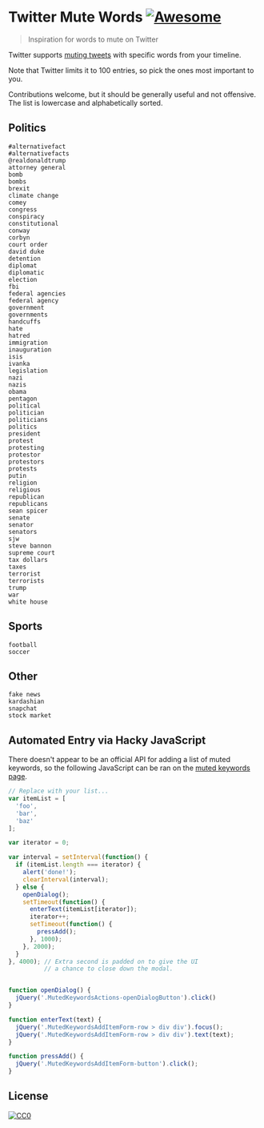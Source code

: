 # Twitter Mute Words [![Awesome](https://cdn.rawgit.com/sindresorhus/awesome/d7305f38d29fed78fa85652e3a63e154dd8e8829/media/badge.svg)](https://github.com/sindresorhus/awesome)

> Inspiration for words to mute on Twitter

Twitter supports [muting tweets](https://twitter.com/settings/muted_keywords) with specific words from your timeline.

Note that Twitter limits it to 100 entries, so pick the ones most important to you.

Contributions welcome, but it should be generally useful and not offensive. The list is lowercase and alphabetically sorted.


## Politics

```
#alternativefact
#alternativefacts
@realdonaldtrump
attorney general
bomb
bombs
brexit
climate change
comey
congress
conspiracy
constitutional
conway
corbyn
court order
david duke
detention
diplomat
diplomatic
election
fbi
federal agencies
federal agency
government
governments
handcuffs
hate
hatred
immigration
inauguration
isis
ivanka
legislation
nazi
nazis
obama
pentagon
political
politician
politicians
politics
president
protest
protesting
protestor
protestors
protests
putin
religion
religious
republican
republicans
sean spicer
senate
senator
senators
sjw
steve bannon
supreme court
tax dollars
taxes
terrorist
terrorists
trump
war
white house
```


## Sports

```
football
soccer
```


## Other

```
fake news
kardashian
snapchat
stock market
```

## Automated Entry via Hacky JavaScript

There doesn't appear to be an official API for adding a list of muted keywords, so the following JavaScript can be ran on the [muted keywords page](https://twitter.com/settings/muted_keywords).

```javascript
// Replace with your list...
var itemList = [
  'foo',
  'bar',
  'baz'
];

var iterator = 0;

var interval = setInterval(function() {
  if (itemList.length === iterator) {
    alert('done!');
    clearInterval(interval);
  } else {
    openDialog();
    setTimeout(function() {
      enterText(itemList[iterator]);
      iterator++;
      setTimeout(function() {
        pressAdd();
      }, 1000);
    }, 2000);
  }
}, 4000); // Extra second is padded on to give the UI
          // a chance to close down the modal.


function openDialog() {
  jQuery('.MutedKeywordsActions-openDialogButton').click()
}

function enterText(text) {
  jQuery('.MutedKeywordsAddItemForm-row > div div').focus();
  jQuery('.MutedKeywordsAddItemForm-row > div div').text(text);
}

function pressAdd() {
  jQuery('.MutedKeywordsAddItemForm-button').click();
}
```

## License

[![CC0](http://mirrors.creativecommons.org/presskit/buttons/88x31/svg/cc-zero.svg)](https://creativecommons.org/publicdomain/zero/1.0/)
